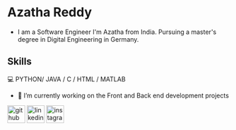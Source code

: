 # Azatha Reddy
- I am a Software Engineer
I'm Azatha from India. Pursuing a master's degree in Digital Engineering in Germany. 

## Skills
💻 PYTHON/ JAVA / C /  HTML / MATLAB

- 🔭 I’m currently working on the Front and Back end development projects 


[<img src='https://cdn.jsdelivr.net/npm/simple-icons@3.0.1/icons/github.svg' alt='github' height='40'>](https://github.com/AzathaReddy)  [<img src='https://cdn.jsdelivr.net/npm/simple-icons@3.0.1/icons/linkedin.svg' alt='linkedin' height='40'>](https://www.linkedin.com/in/azatha-reddy-appireddy-3964bb155/)  [<img src='https://cdn.jsdelivr.net/npm/simple-icons@3.0.1/icons/instagram.svg' alt='instagram' height='40'>](https://www.instagram.com/ajathareddy/)   
